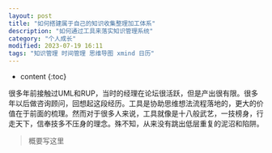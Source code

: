 ```yaml
---
layout: post
title: "如何搭建属于自己的知识收集整理加工体系"
description: "如何通过工具来落实知识管理系统"
category: "个人成长"
modified: 2023-07-19 16:11
tags: "知识管理 时间管理 思维导图 xmind 日历"
---
```

* content
{:toc}

很多年前接触过UML和RUP，当时的经理在论坛很活跃，但是产出很有限。很多年以后做咨询顾问，回想起这段经历。工具是协助思维想法流程落地的，更大的价值在于前面的梳理。然而对于很多人来说，工具就像是十八般武艺，一技榜身，行走天下，信奉技多不压身的理念。殊不知，从来没有跳出低层重复的泥沼和陷阱。

> 概要写这里
<!-- more -->
